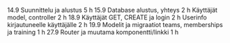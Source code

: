 14.9 Suunnittelu ja alustus 5 h 
15.9
  Database alustus, yhteys 2 h
  Käyttäjät model, controller 2 h
18.9
  Käyttäjät GET, CREATE ja login 2 h
  Userinfo kirjautuneelle käyttäjälle 2 h
19.9
  Modelit ja migraatiot teams, memberships ja training 1 h
27.9
  Router ja muutama komponentti/linkki 1 h
